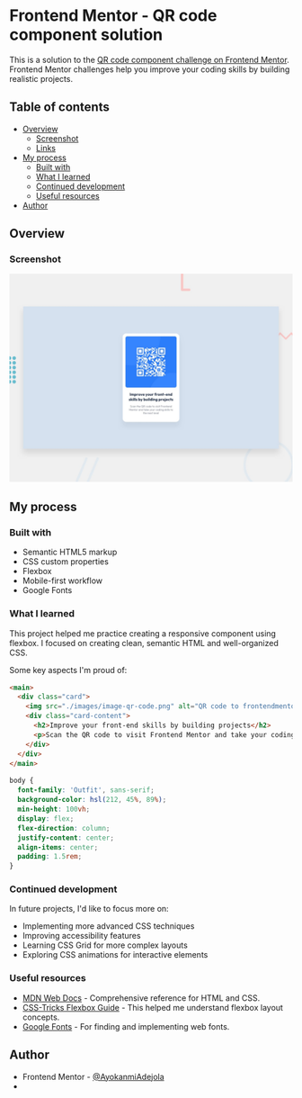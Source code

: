 # Frontend Mentor - QR code component solution

This is a solution to the [QR code component challenge on Frontend Mentor](https://www.frontendmentor.io/challenges/qr-code-component-iux_sIO_H). Frontend Mentor challenges help you improve your coding skills by building realistic projects.

## Table of contents

- [Overview](#overview)
  - [Screenshot](#screenshot)
  - [Links](#links)
- [My process](#my-process)
  - [Built with](#built-with)
  - [What I learned](#what-i-learned)
  - [Continued development](#continued-development)
  - [Useful resources](#useful-resources)
- [Author](#author)

## Overview

### Screenshot

![](./preview.jpg)


## My process

### Built with

- Semantic HTML5 markup
- CSS custom properties
- Flexbox
- Mobile-first workflow
- Google Fonts

### What I learned

This project helped me practice creating a responsive component using flexbox. I focused on creating clean, semantic HTML and well-organized CSS.

Some key aspects I'm proud of:

```html
<main>
  <div class="card">
    <img src="./images/image-qr-code.png" alt="QR code to frontendmentor.io">
    <div class="card-content">
      <h2>Improve your front-end skills by building projects</h2>
      <p>Scan the QR code to visit Frontend Mentor and take your coding skills to the next level</p>
    </div>
  </div>
</main>
```

```css
body {
  font-family: 'Outfit', sans-serif;
  background-color: hsl(212, 45%, 89%);
  min-height: 100vh;
  display: flex;
  flex-direction: column;
  justify-content: center;
  align-items: center;
  padding: 1.5rem;
}
```

### Continued development

In future projects, I'd like to focus more on:

- Implementing more advanced CSS techniques
- Improving accessibility features
- Learning CSS Grid for more complex layouts
- Exploring CSS animations for interactive elements

### Useful resources

- [MDN Web Docs](https://developer.mozilla.org/en-US/) - Comprehensive reference for HTML and CSS.
- [CSS-Tricks Flexbox Guide](https://css-tricks.com/snippets/css/a-guide-to-flexbox/) - This helped me understand flexbox layout concepts.
- [Google Fonts](https://fonts.google.com/) - For finding and implementing web fonts.

## Author

- Frontend Mentor - [@AyokanmiAdejola](https://www.frontendmentor.io/profile/Ayokanmi-Adejola)
- 
